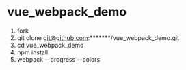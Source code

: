 # vue_webpack_demo

1. fork
2. git clone git@github.com:*******/vue_webpack_demo.git
3. cd vue_webpack_demo
4. npm install
5. webpack --progress --colors
